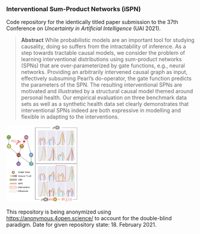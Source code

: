 ### Interventional Sum-Product Networks (iSPN)

Code repository for the identically titled paper submission to the 37th Conference on *Uncertainty in Artificial Intelligence* (UAI 2021).

> **Abstract**
> While probabilistic models are an important tool for studying causality, doing so suffers from the intractability of inference. As a step towards tractable causal models, we consider the problem of learning interventional distributions using sum-product networks (SPNs) that are over-parameterized by gate functions, e.g., neural networks. Providing an arbitrarily intervened causal graph as input, effectively subsuming Pearl’s do-operator, the gate function predicts the parameters of the SPN. The resulting interventional SPNs are motivated and illustrated by a structural causal model themed around personal health. Our empirical evaluation on three benchmark data sets as well as a synthetic health data set clearly demonstrates that interventional SPNs indeed are both expressive in modelling and flexible in adapting to the interventions.

<img src="media/Figure_Motivation.png" style="zoom:20%;" />

This repository is being anonymized using https://anonymous.4open.science/ to account for the double-blind paradigm.
Date for given repository state: 18. February 2021.